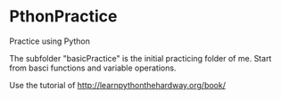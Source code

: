 PthonPractice
==============

Practice using Python

The subfolder "basicPractice" is the initial practicing folder of me.
Start from basci functions and variable operations.

Use the tutorial of
http://learnpythonthehardway.org/book/
